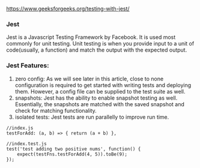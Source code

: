 https://www.geeksforgeeks.org/testing-with-jest/
### Jest 
Jest is a Javascript Testing Framework by Facebook. It is used most commonly for unit testing. Unit testing is when you provide input to a unit of code(usually, a function) and match the output with the expected output. 

### Jest Features: 
 

1. zero config: As we will see later in this article, close to none configuration is required to get started with writing tests and deploying them. However, a config file can be supplied to the test suite as well.
2. snapshots: Jest has the ability to enable snapshot testing as well. Essentially, the snapshots are matched with the saved snapshot and check for matching functionality.
3. isolated tests: Jest tests are run parallelly to improve run time.

```
//index.js
testForAdd: (a, b) => { return (a + b) },

//index.test.js
test('test adding two positive nums', function() {
    expect(testFns.testForAdd(4, 5)).toBe(9);
});

```